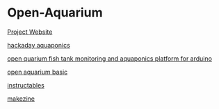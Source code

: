 # Open-Aquarium

[Project Website](http://anzumana.github.io/Open-Aquarium/)

[hackaday aquaponics](http://hackaday.io/project/2190-aquapionics)

[open quarium fish tank monitoring and aquaponics platform for
arduino](http://www.cooking-hacks.com/blog/we-launch-open-aquarium-fish-tank-monitoring-and-aquaponics-platform-for-arduino)

[open aquarium basic](http://www.cooking-hacks.com/open-aquarium-basic)

[instructables](http://www.instructables.com/)

[makezine](http://makezine.com/projects/)
